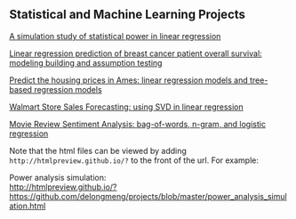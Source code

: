## Statistical and Machine Learning Projects


[A simulation study of statistical power in linear regression](http://htmlpreview.github.io/?https://github.com/delongmeng/projects/blob/master/power_analysis_simulation.html)  

[Linear regression prediction of breast cancer patient overall survival: modeling building and assumption testing](http://htmlpreview.github.io/?https://github.com/delongmeng/projects/blob/master/breast_cancer_survival_multi_linear.html) 

[Predict the housing prices in Ames: linear regression models and tree-based regression models](https://github.com/delongmeng/projects/blob/master/housing_price_regression_report.pdf)  


[Walmart Store Sales Forecasting: using SVD in linear regression](https://github.com/delongmeng/projects/blob/master/sales_forecasting_SVD_linear_regression_report.pdf)  


[Movie Review Sentiment Analysis: bag-of-words, n-gram, and logistic regression](https://github.com/delongmeng/projects/blob/master/review_sentiment_NLP_report.pdf)  


Note that the html files can be viewed by adding `http://htmlpreview.github.io/?` to the front of the url. For example:

Power analysis simulation:  
http://htmlpreview.github.io/?https://github.com/delongmeng/projects/blob/master/power_analysis_simulation.html

